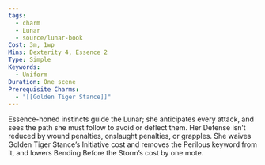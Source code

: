 ```yaml
---
tags:
  - charm
  - Lunar
  - source/lunar-book
Cost: 3m, 1wp
Mins: Dexterity 4, Essence 2
Type: Simple
Keywords:
  - Uniform
Duration: One scene
Prerequisite Charms:
  - "[[Golden Tiger Stance]]"
---
```

Essence-honed instincts guide the Lunar; she anticipates every attack, and sees the path she must follow to avoid or deflect them. Her Defense isn’t reduced by wound penalties, onslaught penalties, or grapples. She waives Golden Tiger Stance’s Initiative cost and removes the Perilous keyword from it, and lowers Bending Before the Storm’s cost by one mote.
